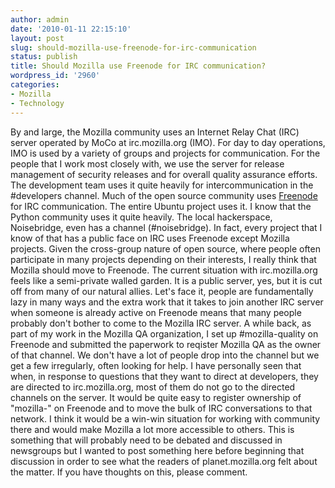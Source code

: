 ```yaml
---
author: admin
date: '2010-01-11 22:15:10'
layout: post
slug: should-mozilla-use-freenode-for-irc-communication
status: publish
title: Should Mozilla use Freenode for IRC communication?
wordpress_id: '2960'
categories:
- Mozilla
- Technology
---
```


By and large, the Mozilla community uses an Internet Relay Chat (IRC)
server operated by MoCo at irc.mozilla.org (IMO). For day to day
operations, IMO is used by a variety of groups and projects for
communication. For the people that I work most closely with, we use the
server for release management of security releases and for overall
quality assurance efforts. The development team uses it quite heavily
for intercommunication in the \#developers channel. Much of the open
source community uses [Freenode](http://freenode.net/) for IRC
communication. The entire Ubuntu project uses it. I know that the Python
community uses it quite heavily. The local hackerspace, Noisebridge,
even has a channel (\#noisebridge). In fact, every project that I know
of that has a public face on IRC uses Freenode except Mozilla projects.
Given the cross-group nature of open source, where people often
participate in many projects depending on their interests, I really
think that Mozilla should move to Freenode. The current situation with
irc.mozilla.org feels like a semi-private walled garden. It is a public
server, yes, but it is cut off from many of our natural allies. Let's
face it, people are fundamentally lazy in many ways and the extra work
that it takes to join another IRC server when someone is already active
on Freenode means that many people probably don't bother to come to the
Mozilla IRC server. A while back, as part of my work in the Mozilla QA
organization, I set up \#mozilla-quality on Freenode and submitted the
paperwork to reqister Mozilla QA as the owner of that channel. We don't
have a lot of people drop into the channel but we get a few irregularly,
often looking for help. I have personally seen that when, in response to
questions that they want to direct at developers, they are directed to
irc.mozilla.org, most of them do not go to the directed channels on the
server. It would be quite easy to register ownership of "mozilla-" on
Freenode and to move the bulk of IRC conversations to that network. I
think it would be a win-win situation for working with community there
and would make Mozilla a lot more accessible to others. This is
something that will probably need to be debated and discussed in
newsgroups but I wanted to post something here before beginning that
discussion in order to see what the readers of planet.mozilla.org felt
about the matter. If you have thoughts on this, please comment.
